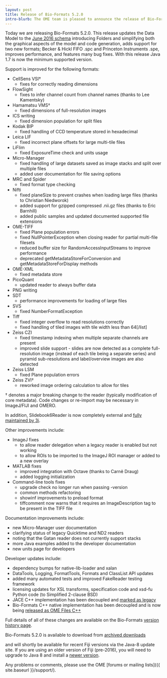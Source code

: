 ```yaml
---
layout: post
title: Release of Bio-Formats 5.2.0
intro-blurb: The OME team is pleased to announce the release of Bio-Formats 5.2.0
---
```

Today we are releasing Bio-Formats 5.2.0. This release updates the
Data Model to the [June 2016 schema](http://www.openmicroscopy.org/site/support/ome-model/schemas/june-2016.html)
introducing Folders and simplifying both the graphical aspects of the
model and code generation, adds support for two new formats; Becker &
Hickl FIFO .spc and Princeton Instruments .spe, improves performance,
and features many bug fixes. With this release Java 1.7 is now the
minimum supported version.

Support is improved for the following formats:

-  CellSens VSI†
    -  fixes for correctly reading dimensions
-  FlowSight
    -  fixes to infer channel count from channel names (thanks to Lee Kamentsky)
-  Hamamatsu VMS†
    -  fixed dimensions of full-resolution images
-  ICS writing
    -  fixed dimension population for split files
-  Kodak BIP
    -  fixed handling of CCD temperature stored in hexadecimal
-  Leica LIF
    -  fixed incorrect plane offsets for large multi-tile files
-  LiFlim
    -  fixed ExposureTime check and units usage
-  Micro-Manager
    -  fixed handling of large datasets saved as image stacks and split over multiple files
    -  added user documentation for file saving options
-  MRC and Spider
    -  fixed format type checking
-  Nifti
    -  fixed planeSize to prevent crashes when loading large files (thanks to Christian Niedworok)
    -  added support for gzipped compressed .nii.gz files (thanks to Eric Barnhill)
    -  added public samples and updated documented supported file extensions
-  OME-TIFF
    -  fixed Plane population errors
    -  fixed NullPointerException when closing reader for partial multi-file filesets
    -  reduced buffer size for RandomAccessInputStreams to improve performance
    -  deprecated getMetadataStoreForConversion and getMetadataStoreForDisplay methods
-  OME-XML
    -  fixed metadata store
-  PicoQuant
    -  updated reader to always buffer data
-  PNG writing
-  SDT
    -  performance improvements for loading of large files
-  SVS
    -  fixed NumberFormatException
-  Tiff
    -  fixed integer overflow to read resolutions correctly
    -  fixed handling of tiled images with tile width less than 64[/list]
-  Zeiss CZI
    -  fixed timestamp indexing when multiple separate channels are present
    -  improved slide support - slides are now detected as a complete full-resolution image (instead of each tile being a separate series) and pyramid sub-resolutions and label/overview images are also detected
-  Zeiss LSM
    -  fixed Plane population errors
-  Zeiss ZVI†
    -  reworked image ordering calculation to allow for tiles

 † denotes a major breaking change to the reader (typically modification of core metadata). Code changes or re-import may be necessary in ImageJ/FIJI and OMERO.

In addition, Slidebook6Reader is now completely external and [fully
maintained by 3i](http://www.openmicroscopy.org/info/slidebook).

Other improvements include:

-  ImageJ fixes
    -  to allow reader delegation when a legacy reader is enabled but not working
    -  to allow ROIs to be imported to the ImageJ ROI manager or added to a new overlay
-  MATLAB fixes
    -  improved integration with Octave (thanks to Carnë Draug)
    -  added logging initialization
-  Command-line tools fixes
    -  upgrade check no longer run when passing -version
    -  common methods refactoring
    -  showinf improvements to preload format
    -  tiffcomment now warns that it requires an ImageDescription tag to be present in the TIFF file

Documentation improvements include:

-  new Micro-Manager user documentation
-  clarifying status of legacy Quicktime and ND2 readers
-  noting that the Gatan reader does not currently support stacks
-  more Java examples added to the developer documentation
-  new units page for developers

Developer updates include:

-  dependency bumps for native-lib-loader and xalan
-  DataTools, Logging, FormatTools, Formats and ClassList API updates
-  added many automated tests and improved FakeReader testing framework
-  licensing updates for XSL transforms, specification code and xsd-fu Python code (to Simplified 2-clause BSD)
-  JACE C++ implementation has been decoupled and [marked as legacy](https://github.com/ome/bio-formats-jace)
-  Bio-Formats C++ native implementation has been decoupled and is now being [released as OME Files C++](http://downloads.openmicroscopy.org/ome-files-cpp/)

Full details of all of these changes are available on the Bio-Formats
[version history
page](http://www.openmicroscopy.org/site/support/bio-formats5.2/about/whats-new.html).

Bio-Formats 5.2.0 is available to download from [archived
downloads](http://downloads.openmicroscopy.org/bio-formats/5.2.0/)

and will shortly be available for recent Fiji versions via the Java-8
update site. If you are using an older version of Fiji (pre-2016), you
will need to upgrade to Java 8 and install a [newer
version](http://imagej.net/2016-05-10_-_ImageJ_HOWTO_-_Java_8,_Java_6,_Java_3D).

Any problems or comments, please use the OME [forums or mailing lists]({{ site.baseurl }}/support/).
